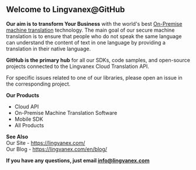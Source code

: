 ## Welcome to Lingvanex@GitHub

**Our aim is to transform Your Business** with the world's best [On-Premise machine translation](https://lingvanex.com/) technology. The main goal of our secure machine translation is to ensure that people who do not speak the same language can understand the content of text in one language by providing a translation in their native language.

**GitHub is the primary hub** for all our SDKs, code samples, and open-source projects connected to the Lingvanex Cloud Translation API.

For specific issues related to one of our libraries, please open an issue in the corresponding project.

**Our Products**  
- Cloud API   
- On-Premise Machine Translation Software  
- Mobile SDK  
- All Products

**See Also**  
Our Site -  https://lingvanex.com/  
Our Blog - https://lingvanex.com/en/blog/ 

**If you have any questions, just email info@lingvanex.com**
